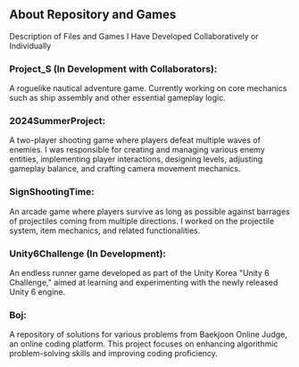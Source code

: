 ## About Repository and Games
Description of Files and Games I Have Developed Collaboratively or Individually

### Project_S (In Development with Collaborators):
A roguelike nautical adventure game. Currently working on core mechanics such as ship assembly and other essential gameplay logic.

### 2024SummerProject:
A two-player shooting game where players defeat multiple waves of enemies. I was responsible for creating and managing various enemy entities, implementing player interactions, designing levels, adjusting gameplay balance, and crafting camera movement mechanics.

### SignShootingTime:
An arcade game where players survive as long as possible against barrages of projectiles coming from multiple directions. I worked on the projectile system, item mechanics, and related functionalities.

### Unity6Challenge (In Development):
An endless runner game developed as part of the Unity Korea "Unity 6 Challenge," aimed at learning and experimenting with the newly released Unity 6 engine.

### Boj:
A repository of solutions for various problems from Baekjoon Online Judge, an online coding platform. This project focuses on enhancing algorithmic problem-solving skills and improving coding proficiency.
